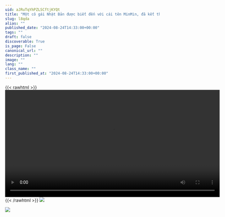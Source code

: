 ```yaml
---
uid: aJRuTqYhPZLSCftjKYQt
title: "Một cô gái Nhật Bản được biết đến với cái tên MinMin, đã kết thúc cuộc đời mình trên một buổi phát trực tiếp"
slug: l8qda
alias: ""
published_date: "2024-08-24T14:33:00+00:00"
tags: ""
draft: false
discoverable: True
is_page: False
canonical_url: ""
description: ""
image: ""
lang: ""
class_name: ""
first_published_at: "2024-08-24T14:33:00+00:00"
---
```

{{< rawhtml >}}
<video width="700" height="350" controls="">
<source src="https://files.catbox.moe/vn8drg.mp4" type="video/mp4">
Your browser does not support HTML video.
</video>
{{< /rawhtml >}}
![](https://files.catbox.moe/tgmbuy.webp)

![](https://files.catbox.moe/dgqn1y.webp)
